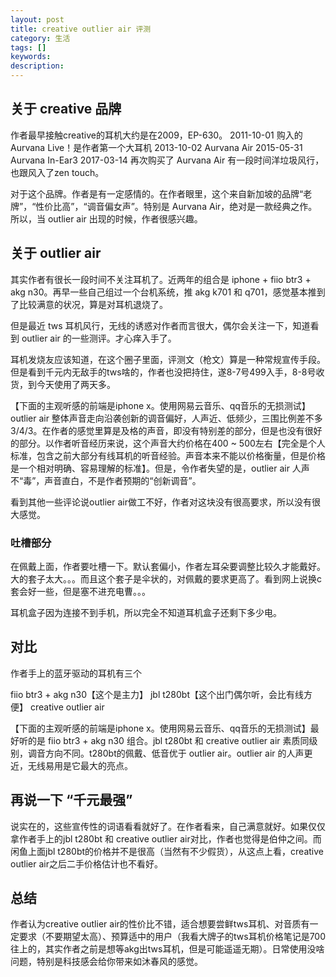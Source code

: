 ```yaml
---
layout: post                                   
title: creative outlier air 评测
category: 生活                           
tags: []
keywords: 
description: 
---
```


## 关于 creative 品牌

作者最早接触creative的耳机大约是在2009，EP-630。
2011-10-01 购入的 Aurvana Live！是作者第一个大耳机
2013-10-02 Aurvana Air
2015-05-31 Aurvana In-Ear3
2017-03-14 再次购买了 Aurvana Air
有一段时间洋垃圾风行，也跟风入了zen touch。

对于这个品牌。作者是有一定感情的。在作者眼里，这个来自新加坡的品牌“老牌”，“性价比高”，“调音偏女声”。特别是 Aurvana Air，绝对是一款经典之作。所以，当 outlier air 出现的时候，作者很感兴趣。

## 关于 outlier air

其实作者有很长一段时间不关注耳机了。近两年的组合是 iphone + fiio btr3 + akg n30。再早一些自己组过一个台机系统，推 akg k701 和 q701，感觉基本推到了比较满意的状况，算是对耳机退烧了。

但是最近 tws 耳机风行，无线的诱惑对作者而言很大，偶尔会关注一下，知道看到 outlier air 的一些测评。才心痒入手了。

耳机发烧友应该知道，在这个圈子里面，评测文（枪文）算是一种常规宣传手段。但是看到千元内无敌手的tws啥的，作者也没把持住，遂8-7号499入手，8-8号收货，到今天使用了两天多。

【下面的主观听感的前端是iphone x。使用网易云音乐、qq音乐的无损测试】outlier air 整体声音走向沿袭创新的调音偏好，人声近、低频少，三围比例差不多3/4/3。在作者的感觉里算是及格的声音，即没有特别差的部分，但是也没有很好的部分。以作者听音经历来说，这个声音大约价格在400 ~ 500左右【完全是个人标准，包含之前大部分有线耳机的听音经验。声音本来不能以价格衡量，但是价格是一个相对明确、容易理解的标准】。但是，令作者失望的是，outlier air 人声不“毒”，声音直白，不是作者预期的“创新调音”。

看到其他一些评论说outlier air做工不好，作者对这块没有很高要求，所以没有很大感觉。

### 吐槽部分

在佩戴上面，作者要吐槽一下。默认套偏小，作者左耳朵要调整比较久才能戴好。大的套子太大。。。而且这个套子是伞状的，对佩戴的要求更高了。看到网上说换c套会好一些，但是塞不进充电曹。。。

耳机盒子因为连接不到手机，所以完全不知道耳机盒子还剩下多少电。

## 对比

作者手上的蓝牙驱动的耳机有三个

fiio btr3 + akg n30【这个是主力】
jbl t280bt【这个出门偶尔听，会比有线方便】
creative outlier air



【下面的主观听感的前端是iphone x。使用网易云音乐、qq音乐的无损测试】最好听的是 fiio btr3 + akg n30 组合。jbl t280bt 和 creative outlier air 素质同级别，调音方向不同。t280bt的佩戴、低音优于 outlier air。outlier air 的人声更近，无线易用是它最大的亮点。

## 再说一下 “千元最强”

说实在的，这些宣传性的词语看看就好了。在作者看来，自己满意就好。如果仅仅拿作者手上的jbl t280bt 和 creative outlier air对比，作者也觉得是伯仲之间。而闲鱼上面jbl t280bt的价格并不是很高（当然有不少假货），从这点上看，creative outlier air之后二手价格估计也不看好。

## 总结

作者认为creative outlier air的性价比不错，适合想要尝鲜tws耳机、对音质有一定要求（不要期望太高）、预算适中的用户（我看大牌子的tws耳机价格笔记是700往上的，其实作者之前是想等akg出tws耳机，但是可能遥遥无期）。日常使用没啥问题，特别是科技感会给你带来如沐春风的感觉。